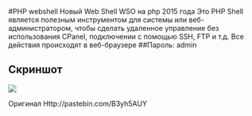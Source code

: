 #PHP webshell
Новый Web Shell WSO на php 2015 года
Это PHP Shell является полезным инструментом для системы или веб-администратором, чтобы сделать удаленное управление без использования CPanel, подключении с помощью SSH, FTP и т.д. Все действия происходят в веб-браузере
##Пароль: admin
## Скриншот
![](https://pp.vk.me/c625631/v625631400/422cb/SxDBoH3Kj6s.jpg)

Оригинал Http://pastebin.com/B3yh5AUY
